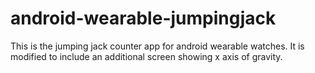 android-wearable-jumpingjack
============================

This is the jumping jack counter app for android wearable watches. It is modified to include an additional screen showing x axis of gravity.
